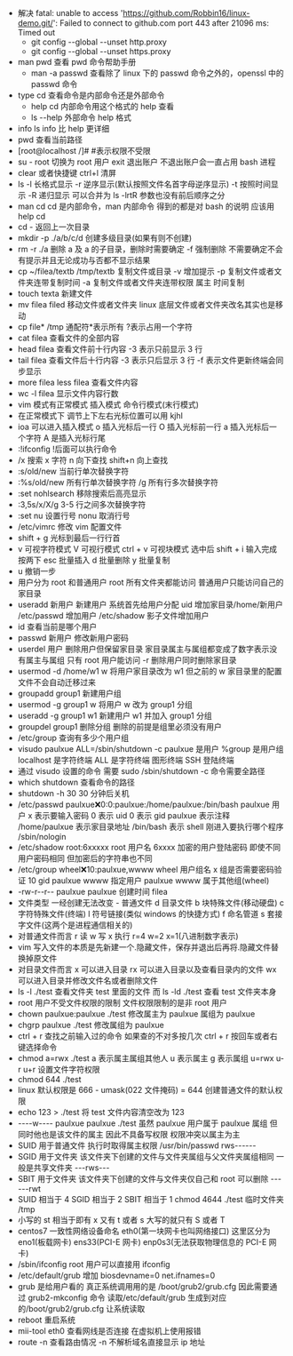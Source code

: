- 解决 fatal: unable to access 'https://github.com/Robbin16/linux-demo.git/': Failed to connect to github.com port 443 after 21096 ms: Timed out
  - git config --global --unset http.proxy
  - git config --global --unset https.proxy
- man pwd 查看 pwd 命令帮助手册
  - man -a passwd 查看除了 linux 下的 passwd 命令之外的，openssl 中的 passwd 命令
- type cd 查看命令是内部命令还是外部命令
  - help cd 内部命令用这个格式的 help 查看
  - ls --help 外部命令 help 格式
- info ls info 比 help 更详细
- pwd 查看当前路径
- [root@localhost /]# #表示权限不受限
- su - root 切换为 root 用户 exit 退出账户 不退出账户会一直占用 bash 进程
- clear 或者快捷键 ctrl+l 清屏
- ls -l 长格式显示 -r 逆序显示(默认按照文件名首字母逆序显示) -t 按照时间显示 -R 递归显示 可以合并为 ls -lrtR 参数也没有前后顺序之分
- man cd cd 是内部命令，man 内部命令 得到的都是对 bash 的说明 应该用 help cd
- cd - 返回上一次目录
- mkdir -p ./a/b/c/d 创建多级目录(如果有则不创建)
- rm -r ./a 删除 a 及 a 的子目录，删除时需要确定 -f 强制删除 不需要确定不会有提示并且无论成功与否都不显示结果
- cp ~/filea/textb /tmp/textb 复制文件或目录 -v 增加提示 -p 复制文件或者文件夹连带复制时间 -a 复制文件或者文件夹连带权限 属主 时间复制
- touch texta 新建文件
- mv filea filed 移动文件或者文件夹 linux 底层文件或者文件夹改名其实也是移动
- cp file* /tmp 通配符*表示所有 ?表示占用一个字符
- cat filea 查看文件的全部内容
- head filea 查看文件前十行内容 -3 表示只前显示 3 行
- tail filea 查看文件后十行内容 -3 表示只后显示 3 行 -f 表示文件更新终端会同步显示
- more filea less filea 查看文件内容
- wc -l filea 显示文件内容行数
- vim 模式有正常模式 插入模式 命令行模式(末行模式)
- 在正常模式下 调节上下左右光标位置可以用 kjhl
- ioa 可以进入插入模式 o 插入光标后一行 O 插入光标前一行 a 插入光标后一个字符 A 是插入光标行尾
- :!ifconfig !后面可以执行命令
- /x 搜索 x 字符 n 向下查找 shift+n 向上查找
- :s/old/new 当前行单次替换字符
- :%s/old/new 所有行单次替换字符 /g 所有行多次替换字符
- :set nohlsearch 移除搜索后高亮显示
- :3,5s/x/X/g 3-5 行之间多次替换字符
- :set nu 设置行号 nonu 取消行号
- /etc/vimrc 修改 vim 配置文件
- shift + g 光标到最后一行行首
- v 可视字符模式 V 可视行模式 ctrl + v 可视块模式 选中后 shift + i 输入完成 按两下 esc 批量插入 d 批量删除 y 批量复制
- u 撤销一步
- 用户分为 root 和普通用户 root 所有文件夹都能访问 普通用户只能访问自己的家目录
- useradd 新用户 新建用户 系统首先给用户分配 uid 增加家目录/home/新用户 /etc/passwd 增加用户 /etc/shadow 影子文件增加用户
- id 查看当前是哪个用户
- passwd 新用户 修改新用户密码
- userdel 用户 删除用户但保留家目录 家目录属主与属组都变成了数字表示没有属主与属组 只有 root 用户能访问 -r 删除用户同时删除家目录
- usermod -d /home/w1 w 将用户家目录改为 w1 但之前的 w 家目录里的配置文件不会自动迁移过来
- groupadd group1 新建用户组
- usermod -g group1 w 将用户 w 改为 group1 分组
- useradd -g group1 w1 新建用户 w1 并加入 group1 分组
- groupdel group1 删除分组 删除的前提是组里必须没有用户
- /etc/group 查询有多少个用户组
- visudo paulxue ALL=/sbin/shutdown -c paulxue 是用户 %group 是用户组 localhost 是字符终端 ALL 是字符终端 图形终端 SSH 登陆终端
- 通过 visudo 设置的命令 需要 sudo /sbin/shutdown -c 命令需要全路径
- which shutdown 查看命令的路径
- shutdown -h 30 30 分钟后关机
- /etc/passwd paulxue:x:0:0:paulxue:/home/paulxue:/bin/bash paulxue 用户 x 表示要输入密码 0 表示 uid 0 表示 gid paulxue 表示注释 /home/paulxue 表示家目录地址 /bin/bash 表示 shell 刚进入要执行哪个程序 /sbin/nologin
- /etc/shadow root:$6$xxxxx root 用户名 $6$xxxx 加密的用户登陆密码 即使不同用户密码相同 但加密后的字符串也不同
- /etc/group wheel:x:10:paulxue,wwww wheel 用户组名 x 组是否需要密码验证 10 gid paulxue wwww 指定用户 paulxue wwww 属于其他组(wheel)
- -rw-r--r-- paulxue paulxue 创建时间 filea
- 文件类型 一经创建无法改变 - 普通文件 d 目录文件 b 块特殊文件(移动硬盘) c 字符特殊文件(终端) l 符号链接(类似 windows 的快捷方式) f 命名管道 s 套接字文件(这两个是进程通信相关的)
- 对普通文件而言 r 读 w 写 x 执行 r=4 w=2 x=1(八进制数字表示)
- vim 写入文件的本质是先新建一个.隐藏文件，保存并退出后再将.隐藏文件替换掉原文件
- 对目录文件而言 x 可以进入目录 rx 可以进入目录以及查看目录内的文件 wx 可以进入目录并修改文件名或者删除文件
- ls -l ./test 查看文件夹 test 里面的文件 而 ls -ld ./test 查看 test 文件夹本身
- root 用户不受文件权限的限制 文件权限限制的是非 root 用户
- chown paulxue:paulxue ./test 修改属主为 paulxue 属组为 paulxue
- chgrp paulxue ./test 修改属组为 paulxue
- ctrl + r 查找之前输入过的命令 如果查的不对多按几次 ctrl + r 按回车或者右键选择命令
- chmod a=rwx ./test a 表示属主属组其他人 u 表示属主 g 表示属组 u=rwx u-r u+r 设置文件字符权限
- chmod 644 ./test
- linux 默认权限是 666 - umask(022 文件掩码) = 644 创建普通文件的默认权限
- echo 123 > ./test 将 test 文件内容清空改为 123
- ----w---- paulxue paulxue ./test 虽然 paulxue 用户属于 paulxue 属组 但同时他也是该文件的属主 因此不具备写权限 权限冲突以属主为主
- SUID 用于普通文件 执行时取得属主权限 /usr/bin/passwd rws------
- SGID 用于文件夹 该文件夹下创建的文件与文件夹属组与父文件夹属组相同 一般是共享文件夹 ---rws---
- SBIT 用于文件夹 该文件夹下创建的文件与文件夹仅自己和 root 可以删除 ------rwt
- SUID 相当于 4 SGID 相当于 2 SBIT 相当于 1 chmod 4644 ./test 临时文件夹 /tmp
- 小写的 st 相当于即有 x 又有 t 或者 s 大写的就只有 S 或者 T
- centos7 一致性网络设备命名 eth0(第一块网卡也叫网络接口) 这里区分为 eno1(板载网卡) ens33(PCI-E 网卡) enp0s3(无法获取物理信息的 PCI-E 网卡)
- /sbin/ifconfig root 用户可以直接用 ifconfig
- /etc/default/grub 增加 biosdevname=0 net.ifnames=0
- grub 是给用户看的 真正系统调用用的是 /boot/grub2/grub.cfg 因此需要通过 grub2-mkconfig 命令 读取/etc/default/grub 生成到对应的/boot/grub2/grub.cfg 让系统读取
- reboot 重启系统
- mii-tool eth0 查看网线是否连接 在虚拟机上使用报错
- route -n 查看路由情况 -n 不解析域名直接显示 ip 地址
